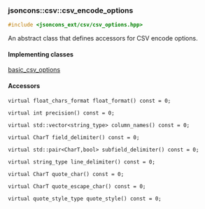 ### jsoncons::csv::csv_encode_options

```c++
#include <jsoncons_ext/csv/csv_options.hpp>
```

An abstract class that defines accessors for CSV encode options.

#### Implementing classes

[basic_csv_options](basic_csv_options.md)

#### Accessors

    virtual float_chars_format float_format() const = 0;

    virtual int precision() const = 0;

    virtual std::vector<string_type> column_names() const = 0;

    virtual CharT field_delimiter() const = 0;

    virtual std::pair<CharT,bool> subfield_delimiter() const = 0;

    virtual string_type line_delimiter() const = 0;

    virtual CharT quote_char() const = 0;

    virtual CharT quote_escape_char() const = 0;

    virtual quote_style_type quote_style() const = 0;

